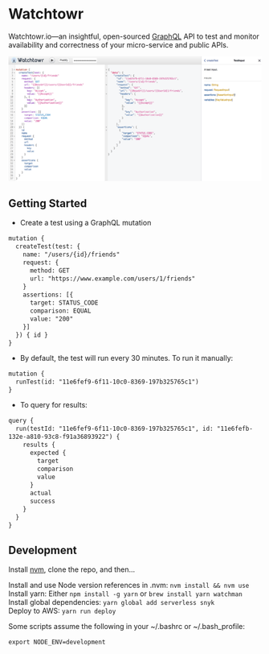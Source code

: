 # Watchtowr

Watchtowr.io—an insightful, open-sourced [GraphQL](http://graphql.org/) API to test and monitor availability and correctness of your micro-service and public APIs.

![Watchtowr.io screenshot](/watchtowr.png?raw=true)

## Getting Started

+ Create a test using a GraphQL mutation

```
mutation {
  createTest(test: {
    name: "/users/{id}/friends"
    request: {
      method: GET
      url: "https://www.example.com/users/1/friends"
    }
    assertions: [{
      target: STATUS_CODE
      comparison: EQUAL
      value: "200"
    }]
  }) { id }
}
```

+ By default, the test will run every 30 minutes. To run it manually:

```
mutation {
  runTest(id: "11e6fef9-6f11-10c0-8369-197b325765c1")
}
``` 

+ To query for results:

```
query {
  run(testId: "11e6fef9-6f11-10c0-8369-197b325765c1", id: "11e6fefb-132e-a810-93c8-f91a36893922") {
    results {
      expected {
        target
        comparison
        value
      }
      actual
      success
    }
  }
}
```

## Development

Install [nvm](https://github.com/creationix/nvm), clone the repo, and then...

Install and use Node version references in .nvm: `nvm install && nvm use`  
Install yarn: Either `npm install -g yarn` or `brew install yarn watchman`  
Install global dependencies: `yarn global add serverless snyk`  
Deploy to AWS: `yarn run deploy`

Some scripts assume the following in your ~/.bashrc or ~/.bash_profile:  
```
export NODE_ENV=development
```
